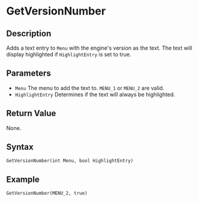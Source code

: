 # GetVersionNumber

## Description
Adds a text entry to `Menu` with the engine's version as the text. The text will display highlighted if `HighlightEntry` is set to true.

## Parameters
- `Menu`
The menu to add the text to. `MENU_1` or `MENU_2` are valid.
- `HighlightEntry`
Determines if the text will always be highlighted.

## Return Value
None.

## Syntax
```
GetVersionNumber(int Menu, bool HighlightEntry)
```

## Example
```
GetVersionNumber(MENU_2, true)
```